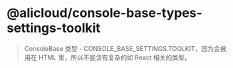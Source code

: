@alicloud/console-base-types-settings-toolkit
===

> ConsoleBase 类型 - CONSOLE_BASE_SETTINGS.TOOLKIT，因为会被用在 HTML 里，所以不能含有复杂的如 React 相关的类型。
